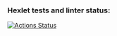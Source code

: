 ### Hexlet tests and linter status:
[![Actions Status](https://github.com/SerzhSterl/java-project-71/actions/workflows/hexlet-check.yml/badge.svg)](https://github.com/SerzhSterl/java-project-71/actions)